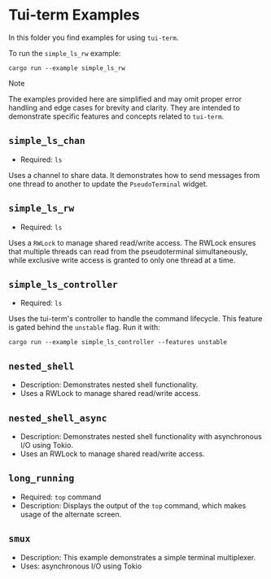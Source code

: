 # Tui-term Examples

In this folder you find examples for using `tui-term`.

To run the `simple_ls_rw` example:

```
cargo run --example simple_ls_rw
```

> [!NOTE]
> The examples provided here are simplified and may omit proper error handling and edge cases for brevity and clarity. They are intended to demonstrate specific features and concepts related to `tui-term`.

## `simple_ls_chan`

- Required: `ls`

Uses a channel to share data.
It demonstrates how to send messages from one thread to another to update the `PseudoTerminal` widget.

## `simple_ls_rw`

- Required: `ls`

Uses a `RWLock` to manage shared read/write access.
The RWLock ensures that multiple threads can read from the pseudoterminal simultaneously, while exclusive write access is granted to only one thread at a time.

## `simple_ls_controller`

- Required: `ls`

Uses the tui-term's controller to handle the command lifecycle.
This feature is gated behind the `unstable` flag.
Run it with:
```
cargo run --example simple_ls_controller --features unstable
```


## `nested_shell`

- Description: Demonstrates nested shell functionality.
- Uses a RWLock to manage shared read/write access.

## `nested_shell_async`

- Description: Demonstrates nested shell functionality with asynchronous I/O using Tokio.
- Uses an RWLock to manage shared read/write access.

## `long_running`

- Required: `top` command
- Description: Displays the output of the `top` command, which makes usage of the alternate screen.

## `smux`

- Description: This example demonstrates a simple terminal multiplexer.
- Uses: asynchronous I/O using Tokio
